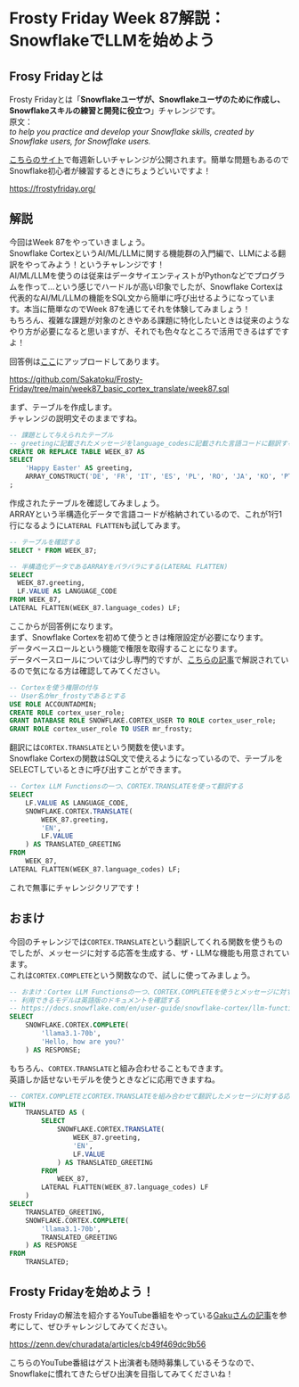 # Frosty Friday Week 87解説：SnowflakeでLLMを始めよう

## Frosy Fridayとは

Frosty Fridayとは「**Snowflakeユーザが、Snowflakeユーザのために作成し、Snowflakeスキルの練習と開発に役立つ**」チャレンジです。  
原文：  
*to help you practice and develop your Snowflake skills, created by Snowflake users, for Snowflake users.*  

[こちらのサイト](https://frostyfriday.org/)で毎週新しいチャレンジが公開されます。簡単な問題もあるのでSnowflake初心者が練習するときにちょうどいいですよ！  

https://frostyfriday.org/

## 解説

今回はWeek 87をやっていきましょう。  
Snowflake CortexというAI/ML/LLMに関する機能群の入門編で、LLMによる翻訳をやってみよう！というチャレンジです！  
AI/ML/LLMを使うのは従来はデータサイエンティストがPythonなどでプログラムを作って…という感じでハードルが高い印象でしたが、Snowflake Cortexは代表的なAI/ML/LLMの機能をSQL文から簡単に呼び出せるようになっています。本当に簡単なのでWeek 87を通じてそれを体験してみましょう！  
もちろん、複雑な課題が対象のときやある課題に特化したいときは従来のようなやり方が必要になると思いますが、それでも色々なところで活用できるはずですよ！  

回答例は[ここ](https://github.com/Sakatoku/Frosty-Friday/tree/main/week87_basic_cortex_translate/week87.sql)にアップロードしてあります。

https://github.com/Sakatoku/Frosty-Friday/tree/main/week87_basic_cortex_translate/week87.sql

まず、テーブルを作成します。  
チャレンジの説明文そのままですね。  

```sql
-- 課題として与えられたテーブル
-- greetingに記載されたメッセージをlanguage_codesに記載された言語コードに翻訳するのが目的
CREATE OR REPLACE TABLE WEEK_87 AS
SELECT 
    'Happy Easter' AS greeting,
    ARRAY_CONSTRUCT('DE', 'FR', 'IT', 'ES', 'PL', 'RO', 'JA', 'KO', 'PT') AS language_codes
;
```

作成されたテーブルを確認してみましょう。  
ARRAYという半構造化データで言語コードが格納されているので、これが1行1行になるように```LATERAL FLATTEN```も試してみます。  

```sql
-- テーブルを確認する
SELECT * FROM WEEK_87;

-- 半構造化データであるARRAYをバラバラにする(LATERAL FLATTEN)
SELECT
  WEEK_87.greeting,
  LF.VALUE AS LANGUAGE_CODE
FROM WEEK_87,
LATERAL FLATTEN(WEEK_87.language_codes) LF;
```

ここからが回答例になります。  
まず、Snowflake Cortexを初めて使うときは権限設定が必要になります。  
データベースロールという機能で権限を取得することになります。  
データベースロールについては少し専門的ですが、[こちらの記事](https://zenn.dev/dataheroes/articles/snowflake-database-role-20240727)で解説されているので気になる方は確認してみてください。  

```sql
-- Cortexを使う権限の付与
-- User名がmr_frostyであるとする
USE ROLE ACCOUNTADMIN;
CREATE ROLE cortex_user_role;
GRANT DATABASE ROLE SNOWFLAKE.CORTEX_USER TO ROLE cortex_user_role;
GRANT ROLE cortex_user_role TO USER mr_frosty;
```

翻訳には```CORTEX.TRANSLATE```という関数を使います。  
Snowflake Cortexの関数はSQL文で使えるようになっているので、テーブルをSELECTしているときに呼び出すことができます。  

```sql
-- Cortex LLM Functionsの一つ、CORTEX.TRANSLATEを使って翻訳する
SELECT
    LF.VALUE AS LANGUAGE_CODE,
    SNOWFLAKE.CORTEX.TRANSLATE(
        WEEK_87.greeting,
        'EN',
        LF.VALUE
    ) AS TRANSLATED_GREETING
FROM
    WEEK_87,
LATERAL FLATTEN(WEEK_87.language_codes) LF;
```

これで無事にチャレンジクリアです！  

## おまけ

今回のチャレンジでは```CORTEX.TRANSLATE```という翻訳してくれる関数を使うものでしたが、メッセージに対する応答を生成する、ザ・LLMな機能も用意されています。  
これは```CORTEX.COMPLETE```という関数なので、試しに使ってみましょう。  

```sql
-- おまけ：Cortex LLM Functionsの一つ、CORTEX.COMPLETEを使うとメッセージに対する応答を生成できる
-- 利用できるモデルは英語版のドキュメントを確認する
-- https://docs.snowflake.com/en/user-guide/snowflake-cortex/llm-functions
SELECT
    SNOWFLAKE.CORTEX.COMPLETE(
        'llama3.1-70b',
        'Hello, how are you?'
    ) AS RESPONSE;
```

もちろん、```CORTEX.TRANSLATE```と組み合わせることもできます。  
英語しか話せないモデルを使うときなどに応用できますね。  

```sql
-- CORTEX.COMPLETEとCORTEX.TRANSLATEを組み合わせて翻訳したメッセージに対する応答を生成する
WITH
    TRANSLATED AS (
        SELECT
            SNOWFLAKE.CORTEX.TRANSLATE(
                WEEK_87.greeting,
                'EN',
                LF.VALUE
            ) AS TRANSLATED_GREETING
        FROM
            WEEK_87,
        LATERAL FLATTEN(WEEK_87.language_codes) LF
    )
SELECT
    TRANSLATED_GREETING,
    SNOWFLAKE.CORTEX.COMPLETE(
        'llama3.1-70b',
        TRANSLATED_GREETING
    ) AS RESPONSE
FROM
    TRANSLATED;
```

## Frosty Fridayを始めよう！

Frosty Fridayの解法を紹介するYouTube番組をやっている[Gakuさんの記事](https://zenn.dev/churadata/articles/cb49f469dc9b56)を参考にして、ぜひチャレンジしてみてください。  

https://zenn.dev/churadata/articles/cb49f469dc9b56

こちらのYouTube番組はゲスト出演者も随時募集しているそうなので、Snowflakeに慣れてきたらぜひ出演を目指してみてくださいね！  
